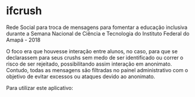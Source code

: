 # ifcrush
Rede Social para troca de mensagens para fomentar a educação inclusiva durante a Semana Nacional de Ciência e Tecnologia do Instituto Federal do Amapá - 2018

O foco era que houvesse interação entre alunos, no caso, para que se declarassem para seus crushs sem medo de ser identificado ou correr o risco de ser rejeitado, possibilitando assim interação em anonimato. Contudo, todas as mensagens são filtradas no painel administrativo com o objetivo de evitar excessos ou ataques devido ao anonimato. 

Para utilizar este aplicativo: 
